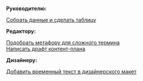 **Руководителю:**

[Собрать данные и сделать таблицу](#)

**Редактору:**

[Подобрать метафору для сложного термина](#)  
[Написать драфт контент-плана](#) 

**Дизайнеру:**

[Добавить временный текст в дизайнерского макет](#) 
